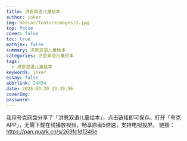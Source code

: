 ```yaml
---
title: 洪恩双语儿童绘本
author: joker
img: medias/featureimages/2.jpg
top: false
cover: false
toc: true
mathjax: false
summary: 洪恩双语儿童绘本
categories: 洪恩双语儿童绘本
tags:
  - 洪恩双语儿童绘本
keywords: joker
essay: false
abbrlink: 24454
date: 2025-04-20 23:39:56
coverImg:
password:
---
```


我用夸克网盘分享了「洪恩双语儿童绘本」，点击链接即可保存。打开「夸克APP」，无需下载在线播放视频，畅享原画5倍速，支持电视投屏。
链接：https://pan.quark.cn/s/269fc1d1346e
